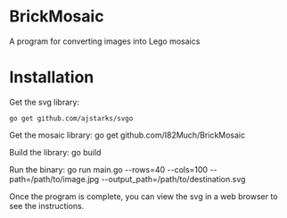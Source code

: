BrickMosaic
===========

A program for converting images into Lego mosaics

# Installation
Get the svg library:

    go get github.com/ajstarks/svgo

Get the mosaic library:
    go get github.com/I82Much/BrickMosaic

Build the library:
    go build

Run the binary:
    go run main.go --rows=40 --cols=100 --path=/path/to/image.jpg --output_path=/path/to/destination.svg

Once the program is complete, you can view the svg in a web browser to see the instructions.
